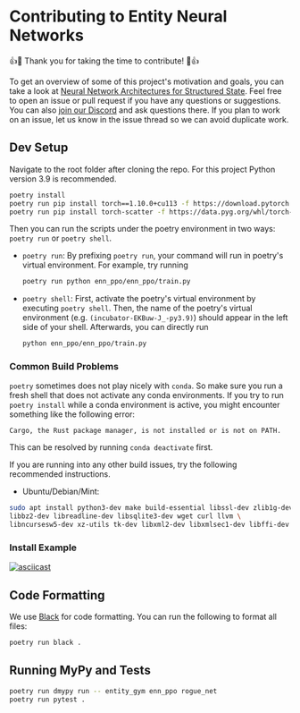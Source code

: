 # Contributing to Entity Neural Networks

👍🎉 Thank you for taking the time to contribute! 🎉👍

To get an overview of some of this project's motivation and goals, you can take a look at [Neural Network Architectures for Structured State](https://docs.google.com/document/d/1Q87zeY7Z4u9cU0oLoH-BPQZDBQd4tHLWiEkj5YDSGw4).
Feel free to open an issue or pull request if you have any questions or suggestions.
You can also [join our Discord](https://discord.gg/rrwSkmCp) and ask questions there.
If you plan to work on an issue, let us know in the issue thread so we can avoid duplicate work.

## Dev Setup

Navigate to the root folder after cloning the repo. For this project Python version 3.9 is recommended.

```bash
poetry install
poetry run pip install torch==1.10.0+cu113 -f https://download.pytorch.org/whl/cu113/torch_stable.html
poetry run pip install torch-scatter -f https://data.pyg.org/whl/torch-1.10.0+cu113.html
```

Then you can run the scripts under the poetry environment in two ways: `poetry run` or `poetry shell`. 

* `poetry run`:
    By prefixing `poetry run`, your command will run in poetry's virtual environment. For example, try running
    ```bash
    poetry run python enn_ppo/enn_ppo/train.py
    ```
* `poetry shell`:
    First, activate the poetry's virtual environment by executing `poetry shell`. Then, the name of the poetry's
    virtual environment (e.g. `(incubator-EKBuw-J_-py3.9)`) should appear in the left side of your shell.
    Afterwards, you can directly run
    ```bash
    python enn_ppo/enn_ppo/train.py
    ```

### Common Build Problems

`poetry` sometimes does not play nicely with `conda`. So make sure you run a fresh shell that does not activate any conda environments. If you try to run `poetry install` while a conda environment is active, you might encounter something like the following error:

```
Cargo, the Rust package manager, is not installed or is not on PATH.
```

This can be resolved by running `conda deactivate` first.

If you are running into any other build issues, try the following recommended instructions.

* Ubuntu/Debian/Mint:
```bash
sudo apt install python3-dev make build-essential libssl-dev zlib1g-dev \
libbz2-dev libreadline-dev libsqlite3-dev wget curl llvm \
libncursesw5-dev xz-utils tk-dev libxml2-dev libxmlsec1-dev libffi-dev liblzma-dev
```

### Install Example

[![asciicast](https://asciinema.org/a/452597.svg)](https://asciinema.org/a/452597)

## Code Formatting

We use [Black](https://black.readthedocs.io/en/stable/) for code formatting.
You can run the following to format all files:

```bash
poetry run black .
```

## Running MyPy and Tests

```bash
poetry run dmypy run -- entity_gym enn_ppo rogue_net
poetry run pytest .
```

